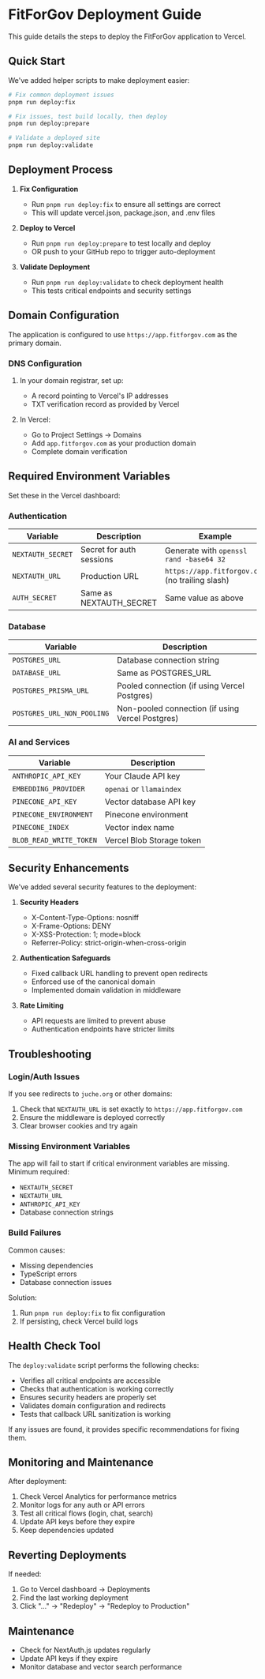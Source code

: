 # FitForGov Deployment Guide

This guide details the steps to deploy the FitForGov application to Vercel.

## Quick Start

We've added helper scripts to make deployment easier:

```bash
# Fix common deployment issues
pnpm run deploy:fix

# Fix issues, test build locally, then deploy
pnpm run deploy:prepare

# Validate a deployed site
pnpm run deploy:validate
```

## Deployment Process

1. **Fix Configuration**
   - Run `pnpm run deploy:fix` to ensure all settings are correct
   - This will update vercel.json, package.json, and .env files

2. **Deploy to Vercel**
   - Run `pnpm run deploy:prepare` to test locally and deploy
   - OR push to your GitHub repo to trigger auto-deployment

3. **Validate Deployment**
   - Run `pnpm run deploy:validate` to check deployment health
   - This tests critical endpoints and security settings

## Domain Configuration

The application is configured to use `https://app.fitforgov.com` as the primary domain.

### DNS Configuration

1. In your domain registrar, set up:
   - A record pointing to Vercel's IP addresses
   - TXT verification record as provided by Vercel

2. In Vercel:
   - Go to Project Settings → Domains
   - Add `app.fitforgov.com` as your production domain
   - Complete domain verification

## Required Environment Variables

Set these in the Vercel dashboard:

### Authentication
| Variable | Description | Example |
|----------|-------------|---------|
| `NEXTAUTH_SECRET` | Secret for auth sessions | Generate with `openssl rand -base64 32` |
| `NEXTAUTH_URL` | Production URL | `https://app.fitforgov.com` (no trailing slash) |
| `AUTH_SECRET` | Same as NEXTAUTH_SECRET | Same value as above |

### Database
| Variable | Description |
|----------|-------------|
| `POSTGRES_URL` | Database connection string |
| `DATABASE_URL` | Same as POSTGRES_URL |
| `POSTGRES_PRISMA_URL` | Pooled connection (if using Vercel Postgres) |
| `POSTGRES_URL_NON_POOLING` | Non-pooled connection (if using Vercel Postgres) |

### AI and Services
| Variable | Description |
|----------|-------------|
| `ANTHROPIC_API_KEY` | Your Claude API key |
| `EMBEDDING_PROVIDER` | `openai` or `llamaindex` |
| `PINECONE_API_KEY` | Vector database API key |
| `PINECONE_ENVIRONMENT` | Pinecone environment |
| `PINECONE_INDEX` | Vector index name |
| `BLOB_READ_WRITE_TOKEN` | Vercel Blob Storage token |

## Security Enhancements

We've added several security features to the deployment:

1. **Security Headers**
   - X-Content-Type-Options: nosniff
   - X-Frame-Options: DENY
   - X-XSS-Protection: 1; mode=block
   - Referrer-Policy: strict-origin-when-cross-origin

2. **Authentication Safeguards**
   - Fixed callback URL handling to prevent open redirects
   - Enforced use of the canonical domain
   - Implemented domain validation in middleware

3. **Rate Limiting**
   - API requests are limited to prevent abuse
   - Authentication endpoints have stricter limits

## Troubleshooting

### Login/Auth Issues

If you see redirects to `juche.org` or other domains:

1. Check that `NEXTAUTH_URL` is set exactly to `https://app.fitforgov.com` 
2. Ensure the middleware is deployed correctly
3. Clear browser cookies and try again

### Missing Environment Variables

The app will fail to start if critical environment variables are missing. Minimum required:

- `NEXTAUTH_SECRET` 
- `NEXTAUTH_URL`
- `ANTHROPIC_API_KEY`
- Database connection strings

### Build Failures

Common causes:
- Missing dependencies
- TypeScript errors
- Database connection issues

Solution:
1. Run `pnpm run deploy:fix` to fix configuration
2. If persisting, check Vercel build logs

## Health Check Tool

The `deploy:validate` script performs the following checks:

- Verifies all critical endpoints are accessible
- Checks that authentication is working correctly
- Ensures security headers are properly set
- Validates domain configuration and redirects
- Tests that callback URL sanitization is working

If any issues are found, it provides specific recommendations for fixing them.

## Monitoring and Maintenance

After deployment:

1. Check Vercel Analytics for performance metrics
2. Monitor logs for any auth or API errors
3. Test all critical flows (login, chat, search)
4. Update API keys before they expire
5. Keep dependencies updated

## Reverting Deployments

If needed:
1. Go to Vercel dashboard → Deployments
2. Find the last working deployment
3. Click "..." → "Redeploy" → "Redeploy to Production"

## Maintenance

- Check for NextAuth.js updates regularly
- Update API keys if they expire
- Monitor database and vector search performance 